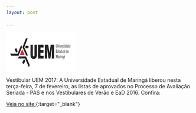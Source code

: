 ```yaml
---
layout: post

---
```


![My helpful screenshot](/img/posts/post3.jpg)

<p>Vestibular UEM 2017: A Universidade Estadual de Maringá liberou nesta terça-feira, 7 de fevereiro, as listas de aprovados no Processo de Avaliação Seriada - PAS e nos Vestibulares de Verão e EaD 2016. Confira:</p>

[Veja no site:](http://www.cvu.uem.br/resultado/11/index.html){:target="_blank"}



